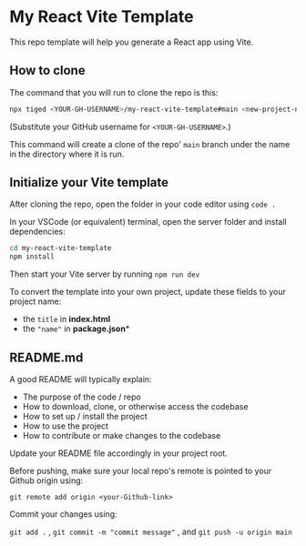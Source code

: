 # My React Vite Template

This repo template will help you generate a React app using Vite.

## How to clone

The command that you will run to clone the repo is this:

```sh
npx tiged <YOUR-GH-USERNAME>/my-react-vite-template#main <new-project-name>
```

(Substitute your GitHub username for `<YOUR-GH-USERNAME>`.)

This command will create a clone of the repo' `main` branch under the name
<new-project-name> in the directory where it is run.

## Initialize your Vite template

After cloning the repo, open the folder in your code editor using `code .`

In your VSCode (or equivalent) terminal, open the server folder and install dependencies:

```sh
cd my-react-vite-template
npm install
```

Then start your Vite server by running `npm run dev`

To convert the template into your own project, update these fields to your project name:

* the `title` in __index.html__
* the `"name"` in __package.json__*

## README.md
A good README will typically explain:

* The purpose of the code / repo
* How to download, clone, or otherwise access the codebase
* How to set up / install the project
* How to use the project
* How to contribute or make changes to the codebase

Update your README file accordingly in your project root.

Before pushing, make sure your local repo's remote is pointed to your Github origin using:

`git remote add origin <your-Github-link>`

Commit your changes using:

`git add .` , `git commit -m "commit message"` , and `git push -u origin main`
